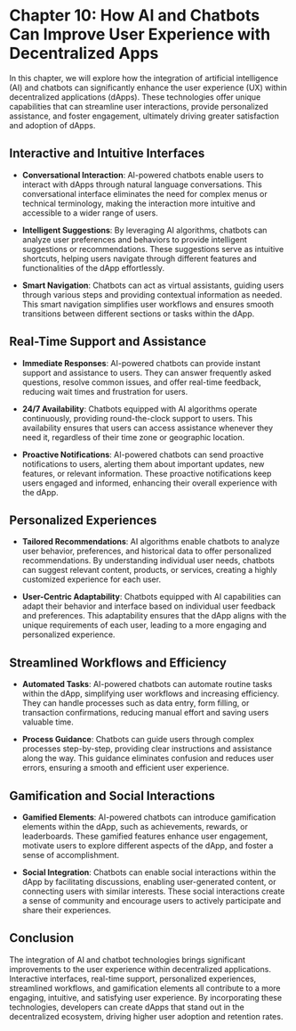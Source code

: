 Chapter 10: How AI and Chatbots Can Improve User Experience with Decentralized Apps
===================================================================================

In this chapter, we will explore how the integration of artificial intelligence (AI) and chatbots can significantly enhance the user experience (UX) within decentralized applications (dApps). These technologies offer unique capabilities that can streamline user interactions, provide personalized assistance, and foster engagement, ultimately driving greater satisfaction and adoption of dApps.

Interactive and Intuitive Interfaces
------------------------------------

* **Conversational Interaction**: AI-powered chatbots enable users to interact with dApps through natural language conversations. This conversational interface eliminates the need for complex menus or technical terminology, making the interaction more intuitive and accessible to a wider range of users.

* **Intelligent Suggestions**: By leveraging AI algorithms, chatbots can analyze user preferences and behaviors to provide intelligent suggestions or recommendations. These suggestions serve as intuitive shortcuts, helping users navigate through different features and functionalities of the dApp effortlessly.

* **Smart Navigation**: Chatbots can act as virtual assistants, guiding users through various steps and providing contextual information as needed. This smart navigation simplifies user workflows and ensures smooth transitions between different sections or tasks within the dApp.

Real-Time Support and Assistance
--------------------------------

* **Immediate Responses**: AI-powered chatbots can provide instant support and assistance to users. They can answer frequently asked questions, resolve common issues, and offer real-time feedback, reducing wait times and frustration for users.

* **24/7 Availability**: Chatbots equipped with AI algorithms operate continuously, providing round-the-clock support to users. This availability ensures that users can access assistance whenever they need it, regardless of their time zone or geographic location.

* **Proactive Notifications**: AI-powered chatbots can send proactive notifications to users, alerting them about important updates, new features, or relevant information. These proactive notifications keep users engaged and informed, enhancing their overall experience with the dApp.

Personalized Experiences
------------------------

* **Tailored Recommendations**: AI algorithms enable chatbots to analyze user behavior, preferences, and historical data to offer personalized recommendations. By understanding individual user needs, chatbots can suggest relevant content, products, or services, creating a highly customized experience for each user.

* **User-Centric Adaptability**: Chatbots equipped with AI capabilities can adapt their behavior and interface based on individual user feedback and preferences. This adaptability ensures that the dApp aligns with the unique requirements of each user, leading to a more engaging and personalized experience.

Streamlined Workflows and Efficiency
------------------------------------

* **Automated Tasks**: AI-powered chatbots can automate routine tasks within the dApp, simplifying user workflows and increasing efficiency. They can handle processes such as data entry, form filling, or transaction confirmations, reducing manual effort and saving users valuable time.

* **Process Guidance**: Chatbots can guide users through complex processes step-by-step, providing clear instructions and assistance along the way. This guidance eliminates confusion and reduces user errors, ensuring a smooth and efficient user experience.

Gamification and Social Interactions
------------------------------------

* **Gamified Elements**: AI-powered chatbots can introduce gamification elements within the dApp, such as achievements, rewards, or leaderboards. These gamified features enhance user engagement, motivate users to explore different aspects of the dApp, and foster a sense of accomplishment.

* **Social Integration**: Chatbots can enable social interactions within the dApp by facilitating discussions, enabling user-generated content, or connecting users with similar interests. These social interactions create a sense of community and encourage users to actively participate and share their experiences.

Conclusion
----------

The integration of AI and chatbot technologies brings significant improvements to the user experience within decentralized applications. Interactive interfaces, real-time support, personalized experiences, streamlined workflows, and gamification elements all contribute to a more engaging, intuitive, and satisfying user experience. By incorporating these technologies, developers can create dApps that stand out in the decentralized ecosystem, driving higher user adoption and retention rates.
